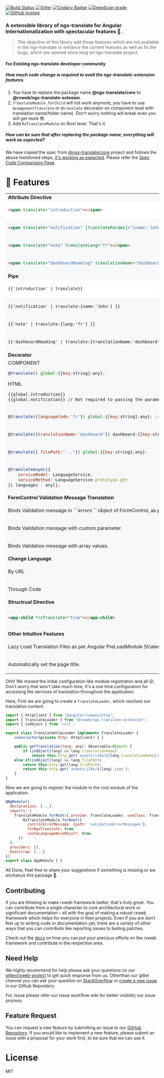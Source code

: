 [![Build Status](https://travis-ci.org/rxweb/rxweb.svg?branch=master)](https://travis-ci.org/rxweb/rxweb)
[![Gitter](https://badges.gitter.im/rx-web/Lobby.svg)](https://gitter.im/rxweb-project/rxweb?utm_source=badge&utm_medium=badge&utm_campaign=pr-badge&utm_content=body_badge)
[![Codacy Badge](https://api.codacy.com/project/badge/Grade/6af5855682524d39a0d88bade210facd)](https://www.codacy.com/app/rxweb/rxweb?utm_source=github.com&amp;utm_medium=referral&amp;utm_content=rxweb/rxweb&amp;utm_campaign=Badge_Grade)
[![DeepScan grade](https://deepscan.io/api/teams/3217/projects/4745/branches/37870/badge/grade.svg)](https://deepscan.io/dashboard#view=project&tid=3217&pid=4745&bid=37870)
[![GitHub license](https://img.shields.io/github/license/rxweb/rxweb.svg)](https://github.com/rxweb/rxweb/blob/master/LICENSE)
	
### A extensible library of ngx-translate for Angular Internationalization with spectacular features 🌈.

> The objective of this library add those features which are not available in the ngx-translate or enhance the current features as well as fix the bugs, which are opened since long on ngx-translate project. 

#### For Existing ngx-translate developer community
##### How much code change is required to avail the ngx-translate-extension features.
1. You have to replace the package name <b>@ngx-translate/core</b> to <b>@rxweb/ngx-translate-extesion</b>.
2. ```TranslateModule.forChild``` will not work anymore, you have to use ```@componentTranslate``` or ```@translate``` decorator on component level with translation name(folder name). Don't worry nothing will break even you will get more 😎.
3. Add ```RxTranslateModule``` on Root level.
That's it.
##### How can be sure that after replacing the package name, everything will work as expected?
We have copied the spec from [@ngx-translate/core](https://github.com/ngx-translate/core/tree/master/projects/ngx-translate/core/tests) project and follows the above mentioned steps, [it's working as expected](https://github.com/rxweb/rxweb/tree/master/test/ngx-translate-extension). Please refer the [Spec Code Comparision Page](https://docs.rxweb.io/ngx-translate-extension/comparison/translate-store).

# 💪 Features
<table width="100%" bgcolor="#f6f8fa">
	<tr>
		<td colspan="2"><b>Attribute Directive</b></td>
	</tr>
<tr style="background-color:white!important;">
<td width="80%">

```html
<span translate="introduction"></span>
```
</td>
<td width="20%">
	
[Example](https://stackblitz.com)
</td>
</tr>
<tr></tr>
<tr>
<td>
		
```html
<span translate="notification" [translateParams]="{name:'John'}"></span>
```
</td>
<td>
	
[Example](https://stackblitz.com)
</td>
</tr>
<tr></tr>
<tr>
<td>
		
```html
<span translate="note" translateLang="fr"></span>
```
</td>
<td>
	
<b>[Example](https://stackblitz.com)</b>
</td>
</tr>
<tr></tr>
<tr>
<td>
		
```html
<span translate="dashboardHeading" translationName="dashboard"></span>
```
</td>
<td>
	
<b>[Example](https://stackblitz.com)</b>
</td>
</tr>

<tr>
	<td colspan="2"><b>Pipe</b></td>
	</tr>
	
<tr style="background-color:white!important;">
<td width="80%">

```html
{{'introduction' | translate}}
```
</td>
<td width="20%">
	
[Example](https://stackblitz.com)
</td>
</tr>
<tr></tr>
<tr>
<td>
		
```html
{{'notification' | translate:{name:'John'} }}
```
</td>
<td>
	
[Example](https://stackblitz.com)
</td>
</tr>
<tr></tr>
<tr>
<td>
		
```html
{{'note' | translate:{lang:'fr'} }}
```
</td>
<td>
	
<b>[Example](https://stackblitz.com)</b>
</td>
</tr>
<tr></tr>
<tr>
<td>
		
```html
{{'dashboardHeading' | translate:{translationName:'dashboard'} }}
```
</td>
<td>
	
<b>[Example](https://stackblitz.com)</b>
</td>
</tr>

<tr>
	<td colspan="2"><b>Decorator</b></td>
</tr>

<tr>
<td>
COMPONENT	
	
```js
@translate() global:{[key:string]:any};
```
HTML

```html
{{global.introduction}}
{{global.notification}} // Not required to passing the parameter, automatically managed.
```
</td>
<td>
	
<b>[Example](https://stackblitz.com)</b></td>
</tr>
<tr></tr>
<tr>
<td>
	
```js
@translate({languageCode:'fr'}) global:{[key:string]:any}; // HTML binding is same as above.
```
</td>
<td>

<b>[Example](https://stackblitz.com)</b></td>
</tr>

<tr></tr>
<tr>
<td>
	
```js
@translate({translationName:'dashboard'}) dashboard:{[key:string]:any}; 
```
</td>
<td>

<b>[Example](https://stackblitz.com)</b></td>
</tr>
<tr></tr>
<tr>
<td>
	
```js
@translate({ filePath:"..."}) global:{[key:string]:any}; 
```
</td>
<td>

<b>[Example](https://stackblitz.com)</b></td>
</tr>
<tr></tr>
<tr>
<td>
	
```js
@translateAsync({
    serviceModel: LanguageService,
    serviceMethod: LanguageService.prototype.get
}) languages : any[];
```
</td>
<td>

<b>[Example](https://stackblitz.com)</b></td>
</tr>

<tr>
	<td colspan="2"><b>FormControl Validation Message Translation</b></td>
</tr>
<tr>
<td>
Binds Validation message in ```errors``` object of FormControl, as per active language.
</td>
<td>

<b>[Example](https://stackblitz.com)</b></td>
</tr>
<tr></tr>
<tr>
<td>
Binds Validation message with custom parameter.
</td>
<td>

<b>[Example](https://stackblitz.com)</b></td>
</tr>

<tr></tr>
<tr>
<td>
Binds Validation message with array values.
</td>
<td>

<b>[Example](https://stackblitz.com)</b></td>
</tr>
<tr>
	<td colspan="2"><b>Change Language</b></td>
</tr>
<tr>
<td>
By URL
</td>
<td>

<b>[Example](https://stackblitz.com)</b></td>
</tr>
<tr></tr>

<tr>
<td>
Through Code
</td>
<td>

<b>[Example](https://stackblitz.com)</b></td>
</tr>

<tr>
	<td colspan="2"><b>Structrual Directive</b></td>
</tr>
<tr>
<td>
	
```html
<app-child *rxTranslate="true"></app-child>
```
</td>
<td>

<b>[Working Example](https://stackblitz.com)</b></td>
</tr>
<tr>
	<td colspan="2"><b>Other Intuitive Features</b></td>
</tr>
<tr>
<td>
Lazy Load Translation Files as per Angular PreLoadModule Stratergy.
</td>
<td>

<b>[Example](https://stackblitz.com)</b></td>
</tr>
<tr></tr>
<tr>
<td>
Automatically set the page title.
</td>
<td>

<b>[Example](https://stackblitz.com)</b></td>
</tr>
</table>

Ohh! We missed the initial configuration like module registration and all 😜, Don't worry that won't take much time, it's a one time configuration for accessing the services of translation throughout the application.

Here, First we are going to create a ```TranslateLoader```, which resolves our translation content.
```js
import { HttpClient } from "@angular/common/http";
import { TranslateLoader } from "@rxweb/ngx-translate-extension";
import { isObject } from 'util';

export class TranslateHttpLoader implements TranslateLoader {
    constructor(private http: HttpClient) { }

    public getTranslation(lang: any): Observable<Object> {
        if (isObject(lang) && lang.translationName)
            return this.http.get(`assets/i18n/${lang.translationName}/${lang.lang}.json`);
	else if(isObject(lang) && lang.filePath)
	    return this.http.get(lang.filePath);
        return this.http.get(`assets/i18n/${lang}.json`);
    }
}
```

Now we are going to register the module in the root module of the application.
```js
@NgModule({
  declarations: [...],
  imports: [
	TranslateModule.forRoot({ provide: TranslateLoader, useClass: TranslateHttpLoader }),
      	RxTranslateModule.forRoot({
          controlErrorMessage: {path: 'validationErrorMessages'},
          forNgxTranslate: true,
          cacheLanguageWiseObject: true,
      })
  ],
  providers: [],
  bootstrap: [...]
})
export class AppModule { }
```

All Done, Feel free to share your suggestions if something is missing or we enchance this package 🙂.

	
## Contributing
If you are thinking to make rxweb framework better, that's truly great. You can contribute from a single character to core architectural work or significant documentation – all with the goal of making a robust rxweb framework which helps for everyone in their projects. Even if you are don’t feel up to writing code or documentation yet, there are a variety of other ways that you can contribute like reporting issues to testing patches.

Check out the <a href="https://docs.rxweb.io/community/where_to_start_contributing">docs</a> on how you can put your precious efforts on the rxweb framework and contribute in the respective area.

## Need Help
We highly recommend for help please ask your questions on our <a href="https://gitter.im/rxweb-project/rxweb?source=orgpage">gitter/rxweb-project</a> to get quick response from us. Otherthan our gitter channel you can ask your question on <a
href="https://stackoverflow.com/search?q=rxweb">StackOverflow</a> or <a href="https://github.com/rxweb/rxweb/issues/new/choose">create a new issue</a> in our Github Repository.

For, issue please refer our issue workflow wiki for better visibility our issue process.

## Feature Request
You can request a new feature by submitting an issue to our <a href="https://github.com/rxweb/rxweb">GitHub Repository</a>. If you would like to implement a new feature, please submit an issue with a proposal for your work first, to be sure that we can use it.

# License
MIT
